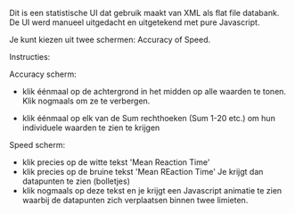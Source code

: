 Dit is een statistische UI dat gebruik maakt van XML als flat file databank.
De UI werd manueel uitgedacht en uitgetekend met pure Javascript.

Je kunt kiezen uit twee schermen: Accuracy of Speed.

Instructies:

Accuracy scherm:

- klik éénmaal op de achtergrond in het midden op alle waarden te tonen. Klik nogmaals om ze te verbergen.

- klik éénmaal op elk van de Sum rechthoeken (Sum 1-20 etc.) om hun individuele waarden te zien te krijgen

Speed scherm: 

- klik precies op de witte tekst 'Mean Reaction Time'
- klik precies op de bruine tekst 'Mean REaction Time'
Je krijgt dan datapunten te zien (bolletjes)
- klik nogmaals op deze tekst en je krijgt een Javascript animatie te zien waarbij de datapunten zich verplaatsen binnen twee limieten.
